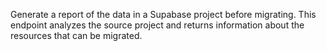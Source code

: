 Generate a report of the data in a Supabase project before migrating. This endpoint analyzes the source project and returns information about the resources that can be migrated. 